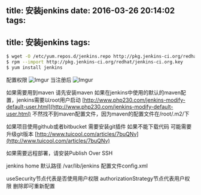 title: 安装jenkins
date: 2016-03-26 20:14:02
tags:
---
title: 安装jenkins
tags:
---

```bash
$ wget -O /etc/yum.repos.d/jenkins.repo http://pkg.jenkins-ci.org/redhat/jenkins.repo 
$ rpm --import http://pkg.jenkins-ci.org/redhat/jenkins-ci.org.key
$ yum install jenkins

```
配置权限
![Imgur](http://i.imgur.com/Ddm5Wh4.png?1)
当注册后
![Imgur](http://i.imgur.com/1GvbJHj.png?1)

如果需要用到maven 请先安装maven
如果在jenkins中使用的默认的maven配置，jenkins需要以root用户启动
[http://www.php230.com/jenkins-modify-default-user.html](http://www.php230.com/jenkins-modify-default-user.html)
不然找不到maven配置文件，因为maven的配置文件在/root/.m2/下

如果项目使用github或者bitbucket
需要安装git插件
如果不能下载代码 可能需要升级git版本
[http://www.tuicool.com/articles/7buQNv](http://www.tuicool.com/articles/7buQNv)

如果需要远程部署，请安装Publish Over SSH


jenkins home 默认路径
/var/lib/jenkins
配置文件config.xml

useSecurity节点代表是否使用用户权限
authorizationStrategy节点代表用户权限
删除即可重新配置